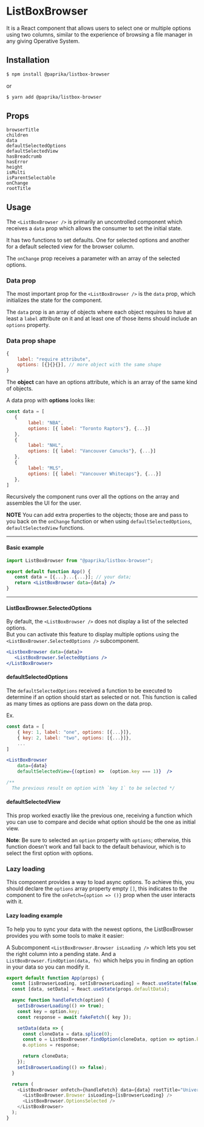 # ListBoxBrowser

It is a React component that allows users to select one or multiple options using two columns, similar to the experience of browsing a file manager in any giving Operative System.

## Installation

```sh
$ npm install @paprika/listbox-browser
```

or

```sh
$ yarn add @paprika/listbox-browser
```

## Props

```
browserTitle
children
data
defaultSelectedOptions
defaultSelectedView
hasBreadcrumb
hasError
height
isMulti
isParentSelectable
onChange
rootTitle
```

## Usage

The `<ListBoxBrowser />` is primarily an uncontrolled component which receives a `data` prop which allows the consumer to set the initial state.

It has two functions to set defaults. One for selected options and another for a default selected view for the browser column.

The `onChange` prop receives a parameter with an array of the selected options.

### Data prop

The most important prop for the `<ListBoxBrowser />` is the `data` prop, which initializes the state for the component.

The `data` prop is an array of objects where each object requires to have at least a `label` attribute on it and at least one of those items should include an `options` property.

### Data prop shape

```js
{
	label: "require attribute",
	options: [{}{}{}], // more object with the same shape
}
```

The **object** can have an options attribute, which is an array of the same kind of objects.

A data prop with **options** looks like:

```js
const data = [
   {
        label: "NBA",
        options: [{ label: "Toronto Raptors"}, {...}]
   },
   {
        label: "NHL",
        options: [{ label: "Vancouver Canucks"}, {...}]
   },
   {
        label: "MLS",
        options: [{ label: "Vancouver Whitecaps"}, {...}]
   },
]
```

Recursively the component runs over all the options on the array and assembles the UI for the user.

**NOTE** You can add extra properties to the objects; those are and pass to you back on the `onChange` function or when using `defaultSelectedOptions`, `defaultSelectedView` functions.

---

#### Basic example

```jsx
import ListBoxBrowser from "@paprika/listbox-browser";

export default function App() {
   const data = [{...}...{...}]; // your data;
   return <ListBoxBrowser data={data} />
}
```

---

#### ListBoxBrowser.SelectedOptions

By default, the `<ListBoxBrowser />` does not display a list of the selected options.  
But you can activate this feature to display multiple options using the `<ListBoxBrowser.SelectedOptions />` subcomponent.

```jsx
<ListboxBrowser data={data}>
   <ListBoxBrowser.SelectedOptions />
</ListBoxBrowser>
```

#### defaultSelectedOptions

The `defaultSelectedOptions` received a function to be executed to determine if an option should start as selected or not. This function is called as many times as options are pass down on the data prop.

Ex.

```jsx
const data = [
	{ key: 1, label: "one", options: [{...}]},
	{ key: 2, label: "two", options: [{...}]},
	...
]

<ListBoxBrowser
	data={data}
	defaultSelectedView={(option) =>  (option.key === 1)}  />

/**
  The previous result on option with `key 1` to be selected */
```

#### defaultSelectedView

This prop worked exactly like the previous one, receiving a function which you can use to compare and decide what option should be the one as initial view.

**Note**: Be sure to selected an `option` property with `options`; otherwise, this function doesn't work and fall back to the default behaviour, which is to select the first option with options.

### Lazy loading

This component provides a way to load async options. To achieve this, you should declare the `options` array property empty `[]`, this indicates to the component to fire the `onFetch={option => ()}` prop when the user interacts with it.

#### Lazy loading example

To help you to sync your data with the newest options, the ListBoxBrowser provides you with some tools to make it easier:

A Subcomponent `<ListBoxBrowser.Browser isLoading />` which lets you set the right column into a pending state.
And a `ListBoxBrowser.findOption(data, fn)` which helps you in finding an option in your data so you can modify it.

```js
export default function App(props) {
  const [isBrowserLoading, setIsBrowserLoading] = React.useState(false);
  const [data, setData] = React.useState(props.defaultData);

  async function handleFetch(option) {
    setIsBrowserLoading(() => true);
    const key = option.key;
    const response = await fakeFetch({ key });

    setData(data => {
      const cloneData = data.splice(0);
      const o = ListBoxBrowser.findOption(cloneData, option => option.key === key);
      o.options = response;

      return cloneData;
    });
    setIsBrowserLoading(() => false);
  }

  return (
    <ListBoxBrowser onFetch={handleFetch} data={data} rootTitle="Universes" browserTitle="Heroes">
      <ListBoxBrowser.Browser isLoading={isBrowserLoading} />
      <ListBoxBrowser.OptionsSelected />
    </ListBoxBrowser>
  );
}
```
